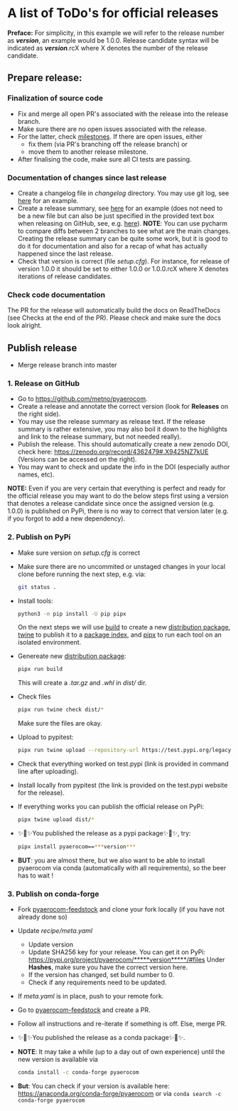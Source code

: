 # A list of ToDo's for official releases

**Preface:** For simplicity, in this example we will refer to the release number as ***version***, an example would be 1.0.0. Release candidate syntax will be indicated as ***version***.rcX where X denotes the number of the release candidate.

## Prepare release:

### Finalization of source code

- Fix and merge all open PR's associated with the release into the release branch.
- Make sure there are no open issues associated with the release.
- For the latter, check [milestones](https://github.com/metno/pyaerocom/milestones). If there are open issues, either
  - fix them (via PR's branching off the release branch) or
  - move them to another release milestone.
- After finalising the code, make sure all CI tests are passing.

### Documentation of changes since last release

- Create a changelog file in *changelog* directory. You may use git log, see [here](https://github.com/metno/pyaerocom/blob/master/changelog/CHANGELOG_v080_v0100.rst) for an example.
- Create a release summary, see [here](https://github.com/metno/pyaerocom/blob/master/changelog/v0100_release_summary.md) for an example (does not need to be a new file but can also be just specified in the provided text box when releasing on GitHub, see, e.g. [here]()). **NOTE**: You can use pycharm to compare diffs between 2 branches to see what are the main changes. Creating the release summary can be quite some work, but it is good to do it for documentation and also for a recap of what has actually happened since the last release.
- Check that version is correct (file *setup.cfg*). For instance, for release of version 1.0.0 it should be set to either 1.0.0 or 1.0.0.rcX where X denotes iterations of release candidates.

### Check code documentation

The PR for the release will automatically build the docs on ReadTheDocs (see Checks at the end of the PR). Please check and make sure the docs look alright.

## Publish release

- Merge release branch into master

### 1. Release on GitHub

- Go to https://github.com/metno/pyaerocom.
- Create a release and annotate the correct version (look for **Releases** on the right side).
- You may use the release summary as release text. If the release summary is rather extensive, you may also boil it down to the highlights and link to the release summary, but not needed really).
- Publish the release. This should automatically create a new zenodo DOI, check here:
  https://zenodo.org/record/4362479#.X9425NZ7kUE
  (Versions can be accessed on the right).
- You may want to check and update the info in the DOI (especially author names, etc).

**NOTE:** Even if you are very certain that everything is perfect and ready for the official release you may want to do the below steps first using a version that denotes a release candidate since once the assigned version (e.g. 1.0.0) is published on PyPi, there is no way to correct that version later (e.g. if you forgot to add a new dependency).

### 2. Publish on PyPi

- Make sure version on *setup.cfg* is correct
- Make sure there are no uncommited or unstaged changes in your local clone before running the next step, e.g. via:

    ``` bash
    git status .
    ```

- Install tools:  

    ``` bash
    python3 -m pip install -U pip pipx
    ```

    On the next steps we will use [build] to create a new [distribution package],
    [twine] to publish it to a [package index],
    and [pipx] to run each tool on an isolated environment.


    [pipx]: https://pypa.github.io/pipx
    [build]: https://pypa-build.readthedocs.io
    [twine]: https://twine.readthedocs.io
    [distribution package]: https://packaging.python.org/glossary/#term-Distribution-Package
    [package index]: https://packaging.python.org/glossary/#term-Package-Index

- Genereate new [distribution package]:

    ``` bash
    pipx run build
    ```

  This will create a *.tar.gz* and *.whl* in *dist/* dir.

- Check files

    ``` bash
    pipx run twine check dist/*
    ```

  Make sure the files are okay.

- Upload to pypitest:

    ``` bash
    pipx run twine upload --repository-url https://test.pypi.org/legacy/ dist/*
    ```

- Check that everything worked on test.pypi (link is provided in command line after uploading).

- Install locally from pypitest (the link is provided on the test.pypi website for the release).

- If everything works you can publish the official release on PyPi:

    ``` bash
    pipx twine upload dist/*
    ```

- ✨🌟✨You published the release as a pypi package✨🌟✨, try:

    ```bash
    pipx install pyaerocom==***version***
    ```

- **BUT**: you are almost there, but we also want to be able to install pyaerocom via conda (automatically with all requirements), so the beer has to wait !

### 3. Publish on conda-forge

- Fork [pyaerocom-feedstock](https://github.com/conda-forge/pyaerocom-feedstock) and clone your fork locally (if you have not already done so)
- Update *recipe/meta.yaml*
  - Update version
  - Update SHA256 key for your release. You can get it on PyPi:
    https://pypi.org/project/pyaerocom/*****version*****/#files
    Under **Hashes**, make sure you have the correct version here.
  - If the version has changed, set build number to 0.
  - Check if any requirements need to be updated.
- If *meta.yaml*  is in place, push to your remote fork.
- Go to [pyaerocom-feedstock](https://github.com/conda-forge/pyaerocom-feedstock) and create a PR.
- Follow all instructions and re-iterate if something is off. Else, merge PR.
- ✨🌟✨You published the release as a conda package✨🌟✨.

- **NOTE**: It may take a while (up to a day out of own experience) until the new version is available via

    ``` bash
    conda install -c conda-forge pyaerocom
    ```

- **But**: You can check if your version is available here:
  https://anaconda.org/conda-forge/pyaerocom
  or via `conda search -c conda-forge pyaerocom`
